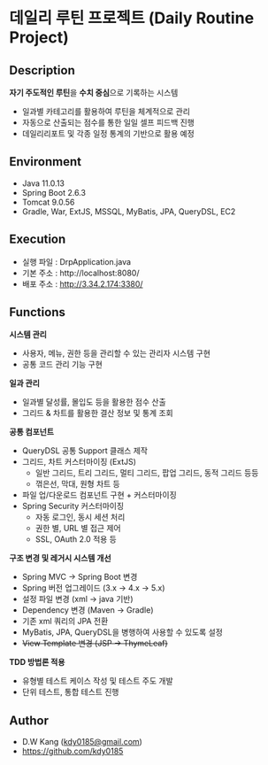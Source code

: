 # 데일리 루틴 프로젝트 (Daily Routine Project)


## Description

**자기 주도적인 루틴**을 **수치 중심**으로 기록하는 시스템
  * 일과별 카테고리를 활용하여 루틴을 체계적으로 관리
  * 자동으로 산출되는 점수를 통한 일일 셀프 피드백 진행
  * 데일리리포트 및 각종 일정 통계의 기반으로 활용 예정


## Environment

* Java 11.0.13
* Spring Boot 2.6.3
* Tomcat 9.0.56
* Gradle, War, ExtJS, MSSQL, MyBatis, JPA, QueryDSL, EC2


## Execution

* 실행 파일 : DrpApplication.java
* 기본 주소 : http://localhost:8080/
* 배포 주소 : http://3.34.2.174:3380/	


## Functions

**시스템 관리**
  * 사용자, 메뉴, 권한 등을 관리할 수 있는 관리자 시스템 구현
  * 공통 코드 관리 기능 구현

**일과 관리**
  * 일과별 달성률, 몰입도 등을 활용한 점수 산출
  * 그리드 & 차트를 활용한 결산 정보 및 통계 조회

**공통 컴포넌트**
  * QueryDSL 공통 Support 클래스 제작
  * 그리드, 차트 커스터마이징 (ExtJS)
    * 일반 그리드, 트리 그리드, 멀티 그리드, 팝업 그리드, 동적 그리드 등등
    * 꺾은선, 막대, 원형 차트 등
  * 파일 업/다운로드 컴포넌트 구현 + 커스터마이징
  * Spring Security 커스터마이징
    * 자동 로그인, 동시 세션 처리
    * 권한 별, URL 별 접근 제어
    * SSL, OAuth 2.0 적용 등

**구조 변경 및 레거시 시스템 개선**
  * Spring MVC → Spring Boot 변경
  * Spring 버전 업그레이드 (3.x → 4.x → 5.x)
  * 설정 파일 변경 (xml → java 기반)
  * Dependency 변경 (Maven → Gradle)
  * 기존 xml 쿼리의 JPA 전환
  * MyBatis, JPA, QueryDSL을 병행하여 사용할 수 있도록 설정
  * ~~View Template 변경 (JSP → ThymeLeaf)~~

**TDD 방법론 적용**
  * 유형별 테스트 케이스 작성 및 테스트 주도 개발
  * 단위 테스트, 통합 테스트 진행


## Author

* D.W Kang (kdy0185@gmail.com)
* https://github.com/kdy0185
